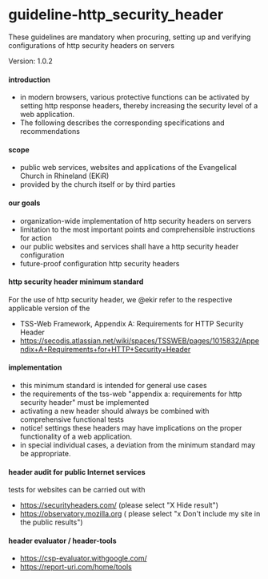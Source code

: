 # guideline-http_security_header
These guidelines are mandatory when procuring, setting up and verifying configurations of http security headers on servers

Version: 1.0.2

#### introduction
- in modern browsers, various protective functions can be activated by setting http response headers, thereby increasing the security level of a web application.
- The following describes the corresponding specifications and recommendations

#### scope
- public web services, websites and applications of the Evangelical Church in Rhineland (EKiR)
- provided by the church itself or by third parties

#### our goals
- organization-wide implementation of http security headers on servers
- limitation to the most important points and comprehensible instructions for action
- our public websites and services shall have a http security header configuration
- future-proof configuration http security headers

#### http security header minimum standard
For the use of http security header, we @ekir refer to the respective applicable version of the 
- TSS-Web Framework, Appendix A: Requirements for HTTP Security Header
- https://secodis.atlassian.net/wiki/spaces/TSSWEB/pages/1015832/Appendix+A+Requirements+for+HTTP+Security+Header

#### implementation
- this minimum standard is intended for general use cases
- the requirements of the tss-web "appendix a: requirements for http security header" must be implemented
- activating a new header should always be combined with comprehensive functional tests
- notice! settings these headers may have implications on the proper functionality of a web application.
- in special individual cases, a deviation from the minimum standard may be appropriate.

#### header audit for public Internet services
tests for websites can be carried out with
- https://securityheaders.com/ (please select "X Hide result")
- https://observatory.mozilla.org ( please select "x Don't include my site in the public results")

#### header evaluator / header-tools
- https://csp-evaluator.withgoogle.com/
- https://report-uri.com/home/tools
